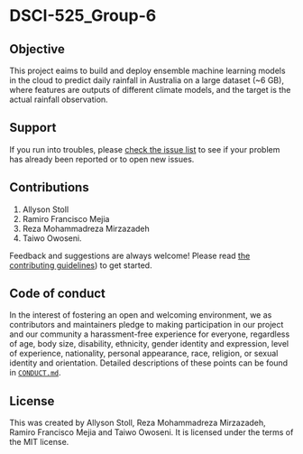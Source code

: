 # DSCI-525_Group-6

## Objective
This project eaims to build and deploy ensemble machine learning models in the cloud to predict daily rainfall in Australia on a large dataset (~6 GB), where features are outputs of different climate models, and the target is the actual rainfall observation.

## Support

If you run into troubles, please [check the issue
list](https://github.com/UBC-MDS/DSCI-525_Group-6/issues) to see if your problem has already been reported or to open new issues.

## Contributions

1. Allyson Stoll
2. Ramiro Francisco Mejia 
3. Reza Mohammadreza Mirzazadeh
4. Taiwo Owoseni. 


Feedback and suggestions are always welcome! Please read [the contributing
guidelines](https://github.com/UBC-MDS/DSCI-525_Group-6/main/blob/CONDUCT.md))
to get started.

## Code of conduct

In the interest of fostering an open and welcoming environment, we as contributors and maintainers pledge to making participation in our project and our community a harassment-free experience for everyone, regardless of age, body size, disability, ethnicity, gender identity and expression, level of experience, nationality, personal appearance, race, religion, or sexual identity and orientation. Detailed descriptions
of these points can be found in [`CONDUCT.md`](https://github.com/UBC-MDS/DSCI-525_Group-6/main/blob/CONDUCT.md).

## License
This was created by Allyson Stoll, Reza Mohammadreza Mirzazadeh, Ramiro Francisco Mejia and Taiwo Owoseni. It is licensed under the terms of the MIT license.
